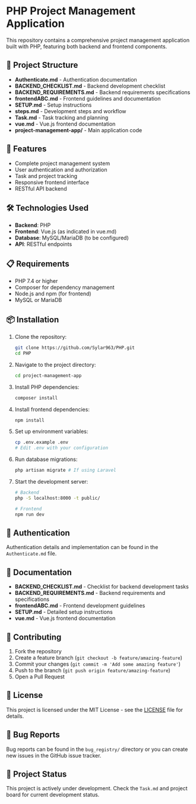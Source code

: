 # PHP Project Management Application

This repository contains a comprehensive project management application built with PHP, featuring both backend and frontend components.

## 📁 Project Structure

- **Authenticate.md** - Authentication documentation
- **BACKEND_CHECKLIST.md** - Backend development checklist
- **BACKEND_REQUIREMENTS.md** - Backend requirements specifications
- **frontendABC.md** - Frontend guidelines and documentation
- **SETUP.md** - Setup instructions
- **steps.md** - Development steps and workflow
- **Task.md** - Task tracking and planning
- **vue.md** - Vue.js frontend documentation
- **project-management-app/** - Main application code

## 🚀 Features

- Complete project management system
- User authentication and authorization
- Task and project tracking
- Responsive frontend interface
- RESTful API backend

## 🛠️ Technologies Used

- **Backend**: PHP
- **Frontend**: Vue.js (as indicated in vue.md)
- **Database**: MySQL/MariaDB (to be configured)
- **API**: RESTful endpoints

## 📋 Requirements

- PHP 7.4 or higher
- Composer for dependency management
- Node.js and npm (for frontend)
- MySQL or MariaDB

## 📦 Installation

1. Clone the repository:
   ```bash
   git clone https://github.com/Sylar963/PHP.git
   cd PHP
   ```

2. Navigate to the project directory:
   ```bash
   cd project-management-app
   ```

3. Install PHP dependencies:
   ```bash
   composer install
   ```

4. Install frontend dependencies:
   ```bash
   npm install
   ```

5. Set up environment variables:
   ```bash
   cp .env.example .env
   # Edit .env with your configuration
   ```

6. Run database migrations:
   ```bash
   php artisan migrate # If using Laravel
   ```

7. Start the development server:
   ```bash
   # Backend
   php -S localhost:8000 -t public/
   
   # Frontend
   npm run dev
   ```

## 🔐 Authentication

Authentication details and implementation can be found in the `Authenticate.md` file.

## 📝 Documentation

- **BACKEND_CHECKLIST.md** - Checklist for backend development tasks
- **BACKEND_REQUIREMENTS.md** - Backend requirements and specifications
- **frontendABC.md** - Frontend development guidelines
- **SETUP.md** - Detailed setup instructions
- **vue.md** - Vue.js frontend documentation

## 🤝 Contributing

1. Fork the repository
2. Create a feature branch (`git checkout -b feature/amazing-feature`)
3. Commit your changes (`git commit -m 'Add some amazing feature'`)
4. Push to the branch (`git push origin feature/amazing-feature`)
5. Open a Pull Request

## 📄 License

This project is licensed under the MIT License - see the [LICENSE](LICENSE) file for details.

## 🐛 Bug Reports

Bug reports can be found in the `bug_registry/` directory or you can create new issues in the GitHub issue tracker.

## 🚧 Project Status

This project is actively under development. Check the `Task.md` and project board for current development status.